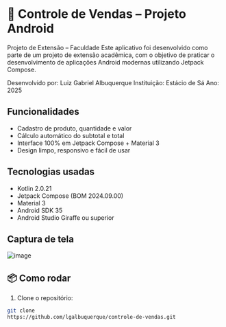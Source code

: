 # 📱 Controle de Vendas – Projeto Android

Projeto de Extensão – Faculdade
Este aplicativo foi desenvolvido como parte de um projeto de extensão acadêmica, com o objetivo de praticar o desenvolvimento de aplicações Android modernas utilizando Jetpack Compose.

Desenvolvido por: Luiz Gabriel Albuquerque
Instituição: Estácio de Sá
Ano: 2025

## Funcionalidades
- Cadastro de produto, quantidade e valor
- Cálculo automático do subtotal e total
- Interface 100% em Jetpack Compose + Material 3
- Design limpo, responsivo e fácil de usar

## Tecnologias usadas
- Kotlin 2.0.21
- Jetpack Compose (BOM 2024.09.00)
- Material 3
- Android SDK 35
- Android Studio Giraffe ou superior

## Captura de tela
![image](https://github.com/user-attachments/assets/75510521-1e9b-4e60-991d-9a5262f6687f)

## 📦 Como rodar
1. Clone o repositório:
```bash
git clone
https://github.com/lgalbuquerque/controle-de-vendas.git

